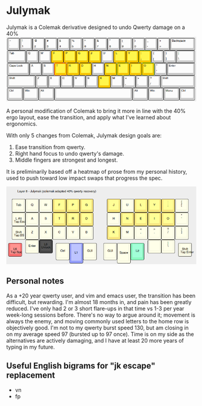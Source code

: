 # Julymak
Julymak is a Colemak derivative designed to undo Qwerty damage on a 40%
![](https://raw.githubusercontent.com/TroyFletcher/julymak/main/julymak_104.png)

A personal modification of Colemak to bring it more in line with the 40% ergo layout, ease the transition, and apply what I've learned about ergonomics.

With only 5 changes from Colemak, Julymak design goals are:

1. Ease transition from qwerty.
2. Right hand focus to undo qwerty's damage.
3. Middle fingers are strongest and longest.

It is preliminarily based off a heatmap of prose from my personal history, used to push toward low impact swaps that progress the spec.

![](https://raw.githubusercontent.com/TroyFletcher/julymak/main/julymak_40.png)

## Personal notes
As a +20 year qwerty user, and vim and emacs user, the transition has been difficult, but rewarding. I'm almost 18 months in, and pain has been greatly reduced. I've only had 2 or 3 short flare-ups in that time vs 1-3 per year week-long sessions before. There's no way to argue around it; movement is always the enemy, and moving commonly used letters to the home row is objectively good. I'm not to my qwerty burst speed 130, but am closing in on my average speed 97 (bursted up to 97 once). Time is on my side as the alternatives are actively damaging, and I have at least 20 more years of typing in my future.

## Useful English bigrams for "jk escape" replacement
- vn
- fp
